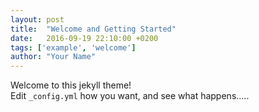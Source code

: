 ```yaml
---
layout: post
title:  "Welcome and Getting Started"
date:   2016-09-19 22:10:00 +0200
tags: ['example', 'welcome']
author: "Your Name"
---
```


Welcome to this jekyll theme!  
Edit `_config.yml` how you want, and see what happens.....